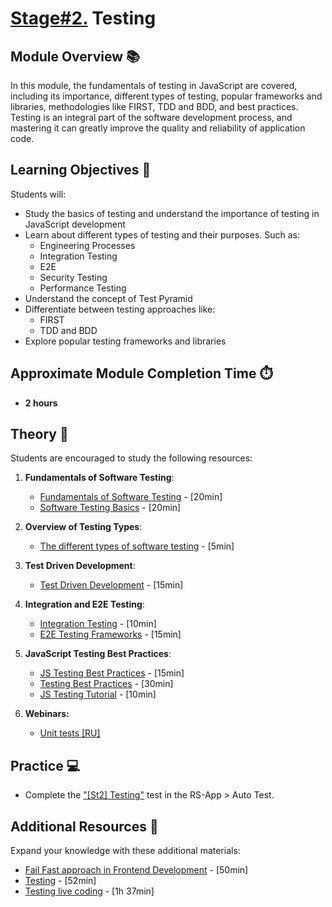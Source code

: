 # [Stage#2.](../../) Testing

## Module Overview 📚

In this module, the fundamentals of testing in JavaScript are covered, including its importance, different types of testing, popular frameworks and libraries, methodologies like FIRST, TDD and BDD, and best practices. Testing is an integral part of the software development process, and mastering it can greatly improve the quality and reliability of application code.

## Learning Objectives 🎯

Students will:

- Study the basics of testing and understand the importance of testing in JavaScript development
- Learn about different types of testing and their purposes. Such as:
  - Engineering Processes
  - Integration Testing
  - E2E
  - Security Testing
  - Performance Testing
- Understand the concept of Test Pyramid
- Differentiate between testing approaches like:
  - FIRST
  - TDD and BDD
- Explore popular testing frameworks and libraries

## Approximate Module Completion Time ⏱️

- **2 hours**

## Theory 📖

Students are encouraged to study the following resources:

1. **Fundamentals of Software Testing**:

   - [Fundamentals of Software Testing](https://testsigma.com/blog/fundamentals-of-software-testing/) - [20min]
   - [Software Testing Basics](https://www.testim.io/blog/software-testing-basics/) - [20min]

2. **Overview of Testing Types**:

   - [The different types of software testing](https://www.atlassian.com/continuous-delivery/software-testing/types-of-software-testing) - [5min]

3. **Test Driven Development**:

   - [Test Driven Development](https://circleci.com/blog/test-driven-development-tdd/) - [15min]

4. **Integration and E2E Testing**:

   - [Integration Testing](https://www.testim.io/blog/javascript-integration-testing-painlessly/) - [10min]
   - [E2E Testing Frameworks](https://testsigma.com/blog/end-to-end-testing-frameworks/) - [15min]

5. **JavaScript Testing Best Practices**:

   - [JS Testing Best Practices](https://blog.logrocket.com/javascript-testing-best-practices/) - [15min]
   - [Testing Best Practices](https://github.com/goldbergyoni/javascript-testing-best-practices) - [30min]
   - [JS Testing Tutorial](https://wanago.io/2018/08/27/testing-javascript-tutorial-types-of-tests-of-unit-testing-with-jest/) - [10min]

6. **Webinars:**

   - [Unit tests [RU]](https://www.youtube.com/watch?v=LZ7kQ7fTwfA)

## Practice 💻

- Complete the ["[St2] Testing"](https://github.com/rolling-scopes-school/tasks/rss-testing/) test in the RS-App > Auto Test.

## Additional Resources 📘

Expand your knowledge with these additional materials:

- [Fail Fast approach in Frontend Development](https://www.youtube.com/watch?v=XnsV8YACAHQ) - [50min]
- [Testing](https://www.youtube.com/watch?v=xrS60rkoG3w&t) - [52min]
- [Testing live coding](https://youtu.be/qFSrImO04X8) - [1h 37min]
